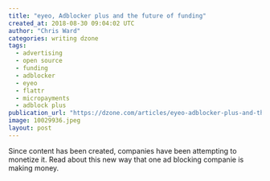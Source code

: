 ```yaml
---
title: "eyeo, Adblocker plus and the future of funding"
created_at: 2018-08-30 09:04:02 UTC
author: "Chris Ward"
categories: writing dzone
tags:
  - advertising
  - open source
  - funding
  - adblocker
  - eyeo
  - flattr
  - micropayments
  - adblock plus
publication_url: "https://dzone.com/articles/eyeo-adblocker-plus-and-the-future-of-funding"
image: 10029936.jpeg
layout: post
---
```

Since content has been created, companies have been attempting to monetize it. Read about this new way that one ad blocking companie is making money.

